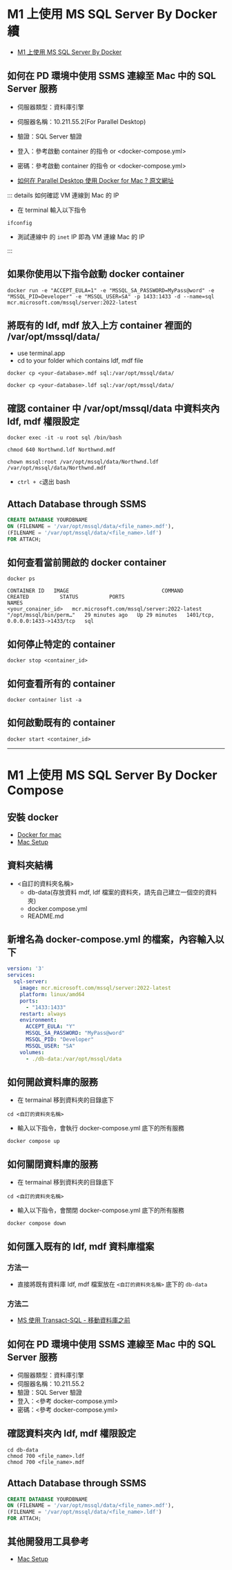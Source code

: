 # M1 上使用 MS SQL Server By Docker 續

- [M1 上使用 MS SQL Server By Docker](https://hackmd.io/@CalvinChang/rkIQRlesq)

## 如何在 PD 環境中使用 SSMS 連線至 Mac 中的 SQL Server 服務

- 伺服器類型：資料庫引擎
- 伺服器名稱：10.211.55.2(For Parallel Desktop)
- 驗證：SQL Server 驗證
- 登入：參考啟動 container 的指令 or <docker-compose.yml>
- 密碼：參考啟動 container 的指令 or <docker-compose.yml>

- [如何在 Parallel Desktop 使用 Docker for Mac ? 原文網址](https://itw01.com/QVSKBE4.html)

::: details 如何確認 VM 連線到 Mac 的 IP

- 在 terminal 輸入以下指令

```
ifconfig
```

- 測試連線中 的 `inet` IP 即為 VM 連線 Mac 的 IP

:::

## 如果你使用以下指令啟動 docker container

```
docker run -e "ACCEPT_EULA=1" -e "MSSQL_SA_PASSWORD=MyPass@word" -e "MSSQL_PID=Developer" -e "MSSQL_USER=SA" -p 1433:1433 -d --name=sql mcr.microsoft.com/mssql/server:2022-latest
```

## 將既有的 ldf, mdf 放入上方 container 裡面的 /var/opt/mssql/data/

- use terminal.app
- cd to your folder which contains ldf, mdf file

```
docker cp <your-database>.mdf sql:/var/opt/mssql/data/
```

```
docker cp <your-database>.ldf sql:/var/opt/mssql/data/
```

## 確認 container 中 /var/opt/mssql/data 中資料夾內 ldf, mdf 權限設定

```
docker exec -it -u root sql /bin/bash
```

```
chmod 640 Northwnd.ldf Northwnd.mdf
```

```
chown mssql:root /var/opt/mssql/data/Northwnd.ldf /var/opt/mssql/data/Northwnd.mdf
```

- `ctrl + c`退出 bash

## Attach Database through SSMS

```sql
CREATE DATABASE YOURDBNAME
ON (FILENAME = '/var/opt/mssql/data/<file_name>.mdf'),
(FILENAME = '/var/opt/mssql/data/<file_name>.ldf')
FOR ATTACH;
```

## 如何查看當前開啟的 docker container

```
docker ps
```

```
CONTAINER ID   IMAGE                              COMMAND                   CREATED          STATUS          PORTS                              NAMES
<your_conainer_id>   mcr.microsoft.com/mssql/server:2022-latest  "/opt/mssql/bin/perm…"   29 minutes ago   Up 29 minutes   1401/tcp, 0.0.0.0:1433->1433/tcp   sql
```

## 如何停止特定的 container

```
docker stop <container_id>
```

## 如何查看所有的 container

```
docker container list -a
```

## 如何啟動既有的 container

```
docker start <container_id>
```

---

# M1 上使用 MS SQL Server By Docker Compose

## 安裝 docker

- [Docker for mac](https://docs.docker.com/desktop/install/mac-install/)
- [Mac Setup](https://adaptable-bath-300.notion.site/Mac-Setup-eb1904cab8624ddd8544ca7df2485b17?pvs=4)

## 資料夾結構

- <自訂的資料夾名稱>
  - db-data(存放資料 mdf, ldf 檔案的資料夾，請先自己建立一個空的資料夾)
  - docker.compose.yml
  - README.md

## 新增名為 docker-compose.yml 的檔案，內容輸入以下

```yml
version: '3'
services:
  sql-server:
    image: mcr.microsoft.com/mssql/server:2022-latest
    platform: linux/amd64
    ports:
      - "1433:1433"
    restart: always
    environment:
      ACCEPT_EULA: "Y"
      MSSQL_SA_PASSWORD: "MyPass@word"
      MSSQL_PID: "Developer"
      MSSQL_USER: "SA"
    volumes:
      - ./db-data:/var/opt/mssql/data
```

## 如何開啟資料庫的服務

- 在 termainal 移到資料夾的目錄底下

```
cd <自訂的資料夾名稱>
```

- 輸入以下指令，會執行 docker-compose.yml 底下的所有服務

```
docker compose up
```

## 如何關閉資料庫的服務

- 在 termainal 移到資料夾的目錄底下

```
cd <自訂的資料夾名稱>
```

- 輸入以下指令，會關閉 docker-compose.yml 底下的所有服務

```
docker compose down
```

## 如何匯入既有的 ldf, mdf 資料庫檔案

### 方法一

- 直接將既有資料庫 ldf, mdf 檔案放在 `<自訂的資料夾名稱>` 底下的 `db-data`

### 方法二

- [MS 使用 Transact-SQL - 移動資料庫之前](https://learn.microsoft.com/zh-tw/sql/relational-databases/databases/attach-a-database?view=sql-server-ver16#TsqlProcedure)

## 如何在 PD 環境中使用 SSMS 連線至 Mac 中的 SQL Server 服務

- 伺服器類型：資料庫引擎
- 伺服器名稱：10.211.55.2
- 驗證：SQL Server 驗證
- 登入：<參考 docker-compose.yml>
- 密碼：<參考 docker-compose.yml>

## 確認資料夾內 ldf, mdf 權限設定

```
cd db-data
chmod 700 <file_name>.ldf
chmod 700 <file_name>.mdf
```

## Attach Database through SSMS

```sql
CREATE DATABASE YOURDBNAME
ON (FILENAME = '/var/opt/mssql/data/<file_name>.mdf'),
(FILENAME = '/var/opt/mssql/data/<file_name>.ldf')
FOR ATTACH;
```

## 其他開發用工具參考

- [Mac Setup](https://adaptable-bath-300.notion.site/Mac-Setup-eb1904cab8624ddd8544ca7df2485b17?pvs=4)
